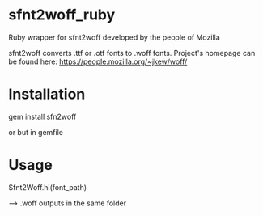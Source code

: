 # sfnt2woff_ruby
Ruby wrapper for sfnt2woff developed by the people of Mozilla

sfnt2woff converts .ttf or .otf fonts to .woff fonts. Project's homepage can be found here: https://people.mozilla.org/~jkew/woff/

Installation
=======

gem install sfn2woff

or but in gemfile

Usage
=======

Sfnt2Woff.hi(font_path) 

--> .woff outputs in the same folder
